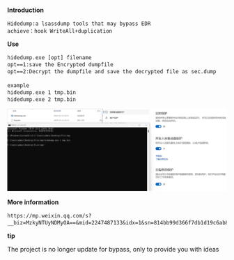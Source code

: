 **Introduction**

```
Hidedump:a lsassdump tools that may bypass EDR
achieve：hook WriteAll+duplication
```



**Use**

```
hidedump.exe [opt] filename
opt==1:save the Encrypted dumpfile
opt==2:Decrypt the dumpfile and save the decrypted file as sec.dump

example
hidedump.exe 1 tmp.bin
hidedump.exe 2 tmp.bin
```

![1](1.png)



**More information**

```
https://mp.weixin.qq.com/s?__biz=MzkyNTUyNDMyOA==&mid=2247487133&idx=1&sn=814bb99d366f7db1d19c6ab8d72731cb&chksm=c1c4069af6b38f8c767ee8b499680de41ab2ce407eb1283b360b61960ba3c30b263c246e91ec#rd
```



**tip**

The project is no longer update for bypass, only to provide you with ideas
